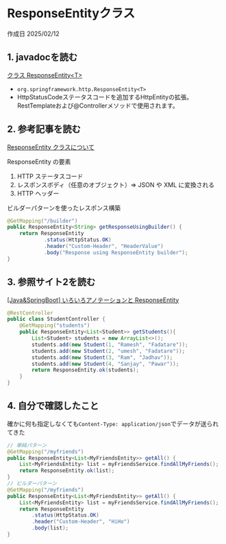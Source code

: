 # ResponseEntityクラス

作成日 2025/02/12

## 1. javadocを読む

[クラス ResponseEntity\<T\>](https://spring.pleiades.io/spring-framework/docs/current/javadoc-api/org/springframework/http/ResponseEntity.html)

- `org.springframework.http.ResponseEntity<T>`
- HttpStatusCodeステータスコードを追加するHttpEntityの拡張。RestTemplateおよび@Controllerメソッドで使用されます。

## 2. 参考記事を読む

[ResponseEntity クラスについて](https://qiita.com/kaede25/items/704832692e0db702c435)

ResponseEntity の要素

1. HTTP ステータスコード
1. レスポンスボディ（任意のオブジェクト）=> JSON や XML に変換される
1. HTTP ヘッダー

ビルダーパターンを使ったレスポンス構築

```java
@GetMapping("/builder")
public ResponseEntity<String> getResponseUsingBuilder() {
    return ResponseEntity
            .status(HttpStatus.OK)
            .header("Custom-Header", "HeaderValue")
            .body("Response using ResponseEntity builder");
}
```

## 3. 参照サイト2を読む

[[Java&SpringBoot] いろいろアノテーションと ResponseEntity](https://note.com/commonerd/n/nbf44acd9e14f)

```java
@RestController
public class StudentController {
    @GetMapping("students")
    public ResponseEntity<List<Student>> getStudents(){
        List<Student> students = new ArrayList<>();
        students.add(new Student(1, "Ramesh", "Fadatare"));
        students.add(new Student(2, "umesh", "Fadatare"));
        students.add(new Student(3, "Ram", "Jadhav"));
        students.add(new Student(4, "Sanjay", "Pawar"));
        return ResponseEntity.ok(students);
    }
}
```

## 4. 自分で確認したこと

確かに何も指定しなくても`Content-Type: application/json`でデータが送られてきた

```java
// 単純パターン
@GetMapping("/myfriends")
public ResponseEntity<List<MyFriendsEntity>> getAll() {
    List<MyFriendsEntity> list = myFriendsService.findAllMyFriends();
    return ResponseEntity.ok(list);
}
// ビルダーパターン
@GetMapping("/myfriends")
public ResponseEntity<List<MyFriendsEntity>> getAll() {
    List<MyFriendsEntity> list = myFriendsService.findAllMyFriends();
    return ResponseEntity
        .status(HttpStatus.OK)
        .header("Custom-Header", "HiHo")
        .body(list);
}
```
